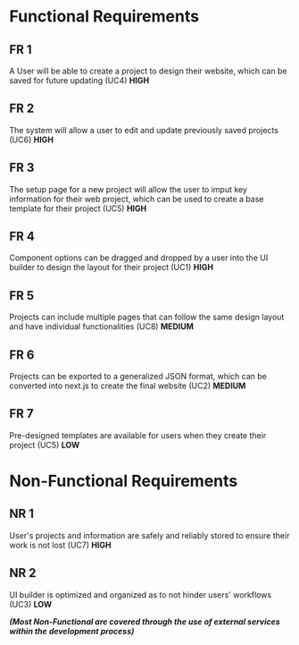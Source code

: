 # Functional Requirements
## FR 1
A User will be able to create a project to design their website, which can be saved for future updating (UC4) **HIGH**

## FR 2
The system will allow a user to edit and update previously saved projects (UC6) **HIGH**

## FR 3
The setup page for a new project will allow the user to imput key information for their web project, which can be used to create a base template for their project (UC5) **HIGH**

## FR 4
Component options can be dragged and dropped by a user into the UI builder to design the layout for their project (UC1) **HIGH**

## FR 5
Projects can include multiple pages that can follow the same design layout and have individual functionalities (UC8) **MEDIUM**

## FR 6
Projects can be exported to a generalized JSON format, which can be converted into next.js to create the final website (UC2) **MEDIUM**

## FR 7
Pre-designed templates are available for users when they create their project (UC5) **LOW**

# Non-Functional Requirements

## NR 1
User's projects and information are safely and reliably stored to ensure their work is not lost (UC7) **HIGH**

## NR 2
UI builder is optimized and organized as to not hinder users' workflows (UC3) **LOW**

***(Most Non-Functional are covered through the use of external services within the development process)***
